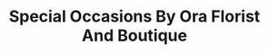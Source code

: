 ---
title: "Special Occasions By Ora Florist And Boutique"
url: /independence/special-occasions-by-ora-florist-and-boutique/
shop: florist
---